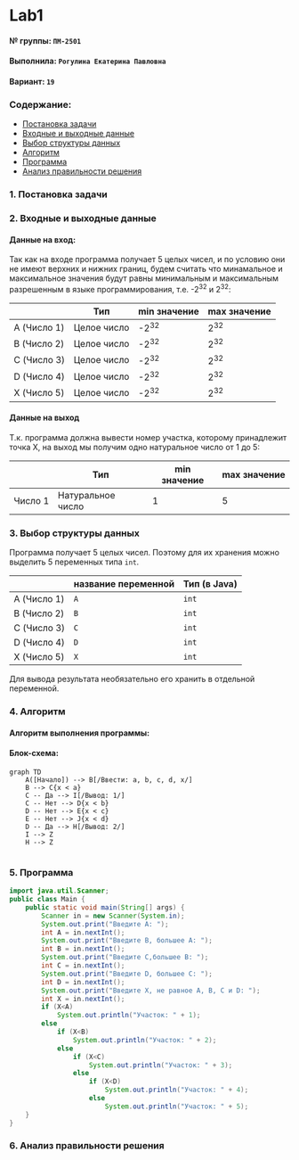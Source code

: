 # Lab1
#### № группы: `ПМ-2501`

#### Выполнила: `Рогулина Екатерина Павловна`

#### Вариант: `19`

### Cодержание:

- [Постановка задачи](#1-постановка-задачи)
- [Входные и выходные данные](#2-входные-и-выходные-данные)
- [Выбор структуры данных](#3-выбор-структуры-данных)
- [Алгоритм](#4-алгоритм)
- [Программа](#5-программа)
- [Анализ правильности решения](#6-анализ-правильности-решения)

### 1. Постановка задачи

> 
>

### 2. Входные и выходные данные
#### Данные на вход:

Так как на входе программа получает 5 целых чисел, и по условию они не имеют верхних и нижних границ, будем считать что минамальное и максимальное значения будут равны минимальным и максимальным разрешенным в языке программирования, т.е. -2<sup>32</sup> и 2<sup>32</sup>:

|             | Тип         | min значение    | max значение   |
|-------------|-------------|-----------------|----------------|
| A (Число 1) | Целое число | -2<sup>32</sup> | 2<sup>32</sup> |
| B (Число 2) | Целое число | -2<sup>32</sup> | 2<sup>32</sup> |
| C (Число 3) | Целое число | -2<sup>32</sup> | 2<sup>32</sup> |
| D (Число 4) | Целое число | -2<sup>32</sup> | 2<sup>32</sup> |
| X (Число 5) | Целое число | -2<sup>32</sup> | 2<sup>32</sup> |


#### Данные на выход
Т.к. программа должна вывести номер участка, которому принадлежит точка X, на выход мы получим одно натуральное число от 1 до 5:

|         | Тип               | min значение | max значение   |
|---------|-------------------|--------------|----------------|
| Число 1 | Натуральное число | 1            | 5              |

### 3. Выбор структуры данных

Программа получает 5 целых чисел. Поэтому для их хранения
можно выделить 5 переменных типа `int`.

|             | название переменной | Тип (в Java) | 
|-------------|---------------------|--------------|
| A (Число 1) | `A`                 | `int`        |
| B (Число 2) | `B`                 | `int`        |  
| C (Число 3) | `C`                 | `int`        |
| D (Число 4) | `D`                 | `int`        |
| X (Число 5) | `X`                 | `int`        |

Для вывода результата необязательно его хранить в отдельной переменной.

### 4. Алгоритм

#### Алгоритм выполнения программы:

#### Блок-схема:

```mermaid
graph TD
    A([Начало]) --> B[/Ввести: a, b, c, d, x/]
    B --> C{x < a}
    C -- Да --> I[/Вывод: 1/]
    C -- Нет --> D{x < b}
    D -- Нет --> E{x < c}
    E -- Нет --> J{x < d}
    D -- Да --> H[/Вывод: 2/]
    I --> Z
    H --> Z 
    

```

### 5. Программа

```java
import java.util.Scanner;
public class Main {
    public static void main(String[] args) {
        Scanner in = new Scanner(System.in);
        System.out.print("Введите A: ");
        int A = in.nextInt();
        System.out.print("Введите B, большее A: ");
        int B = in.nextInt();
        System.out.print("Введите C,большее B: ");
        int C = in.nextInt();
        System.out.print("Введите D, большее C: ");
        int D = in.nextInt();
        System.out.print("Введите X, не равное A, B, C и D: ");
        int X = in.nextInt();
        if (X<A)
            System.out.println("Участок: " + 1);
        else
            if (X<B)
                System.out.println("Участок: " + 2);
            else
                if (X<C)
                    System.out.println("Участок: " + 3);
                else
                    if (X<D)
                        System.out.println("Участок: " + 4);
                    else
                        System.out.println("Участок: " + 5);
    }
}
```

### 6. Анализ правильности решения
